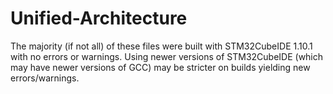# Unified-Architecture
The majority (if not all) of these files were built with STM32CubeIDE 1.10.1 with no errors or warnings. Using newer versions of STM32CubeIDE (which may have newer versions of GCC) may be stricter on builds yielding new errors/warnings.

